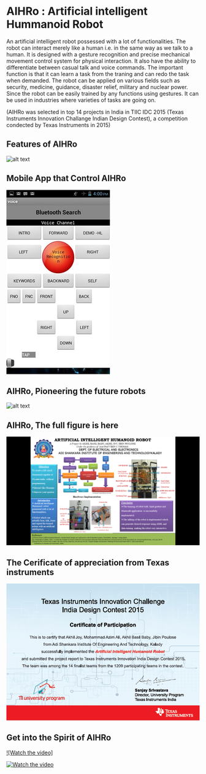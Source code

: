 # AIHRo : Artificial intelligent Hummanoid Robot

An artificial intelligent robot possessed with a lot of functionalities. The robot can interact merely like a human i.e. in the same way as we talk to a human. It is designed with a gesture recognition and precise mechanical movement control system for physical interaction. It also have the ability to differentiate between casual talk and voice commands. The important function is that it can learn a task from the traning and can redo the task when demanded. The robot can be applied on various fields such as security, medicine, guidance, disaster relief, military and nuclear power. Since the robot can be easily trained by any functions using gestures. It can be used in industries where varieties of tasks are going on.

(AIHRo was selected in top 14 projects in India in TIIC IDC 2015 (Texas Instruments Innovation Challange Indian Design Contest), a competition condected by Texas Instruments in 2015) 

## Features of AIHRo ##
![alt text](https://raw.githubusercontent.com/jibinp/Artificial-intelligent-Hummanoid-Robot-AIHRo-/master/Pics/A11.jpg)


## Mobile App that Control AIHRo ##
   ![alt text](https://raw.githubusercontent.com/jibinp/Artificial-intelligent-Hummanoid-Robot-AIHRo-/master/Pics/Aihro-Mobile-App.jpg)


## AIHRo, Pioneering the future robots ##
![alt text](https://raw.githubusercontent.com/jibinp/Artificial-intelligent-Hummanoid-Robot-AIHRo-/master/Pics/A10.jpg)

## AIHRo, The full figure is here ##
![alt text](https://raw.githubusercontent.com/jibinp/Artificial-intelligent-Hummanoid-Robot-AIHRo-/master/Pics/Aihro-Basics.png)



## The Cerificate of appreciation from Texas instruments ##
![alt text](https://raw.githubusercontent.com/jibinp/Artificial-intelligent-Hummanoid-Robot-AIHRo-/master/Pics/TIIC-2015.png)


## Get into the Spirit of AIHRo ##
[![Watch the video]](https://www.youtube.com/embed/e4UpsxuLVdQ)

[![Watch the video](https://img.youtube.com/vi/T-D1KVIuvjA/maxresdefault.jpg)](https://youtu.be/T-D1KVIuvjA)
